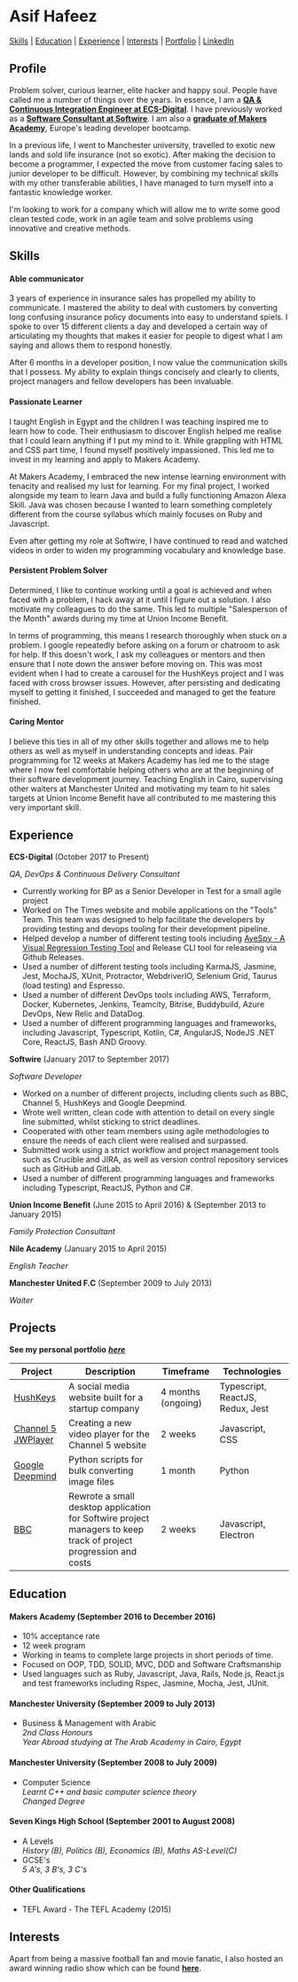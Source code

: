 # Asif Hafeez
[Skills](#skills) | [Education](#education) | [Experience](#experience) | [Interests](#interests) | [Portfolio](https://asifhafeez.github.io/) | [LinkedIn](https://uk.linkedin.com/in/asif-hafeez-361612135)
## Profile
Problem solver, curious learner, elite hacker and happy soul. People have called me a number of things over the years. In essence, I am a **[QA & Continuous Integration Engineer at ECS-Digital](https://ecs-digital.co.uk/)**. I have previously worked as a **[Software Consultant at Softwire](https://www.softwire.com/)**. I am also a **[graduate of Makers Academy](https://makers.tech/)**, Europe's leading developer bootcamp. 

In a previous life, I went to Manchester university, travelled to exotic new lands and sold life insurance (not so exotic). After making the decision to become a programmer, I expected the move from customer facing sales to junior developer to be difficult. However, by combining my technical skills with my other transferable abilities, I have managed to turn myself into a fantastic knowledge worker.

I'm looking to work for a company which will allow me to write some good clean tested code, work in an agile team and solve problems using innovative and creative methods.

## Skills

#### Able communicator

3 years of experience in insurance sales has propelled my ability to communicate. I mastered the ability to deal with customers by converting long confusing insurance policy documents into easy to understand spiels. I spoke to over 15 different clients a day and developed a certain way of articulating my thoughts that makes it easier for people to digest what I am saying and allows them to respond honestly. 

After 6 months in a developer position, I now value the communication skills that I possess. My ability to explain things concisely and clearly to clients, project managers and fellow developers has been invaluable.

#### Passionate Learner

I taught English in Egypt and the children I was teaching inspired me to learn how to code. Their enthusiasm to discover English helped me realise that I could learn anything if I put my mind to it. While grappling with HTML and CSS part time, I found myself positively impassioned. This led me to invest in my learning and apply to Makers Academy. 

At Makers Academy, I embraced the new intense learning environment with tenacity and realised my lust for learning. For my final project, I worked alongside my team to learn Java and build a fully functioning Amazon Alexa Skill. Java was chosen because  I wanted to learn something completely different from the course syllabus which mainly focuses on Ruby and Javascript.

Even after getting my role at Softwire, I have continued to read and watched videos in order to widen my programming vocabulary and knowledge base.

#### Persistent Problem Solver

Determined, I like to continue working until a goal is achieved and when faced with a problem, I hack away at it until I figure out a solution. I also motivate my colleagues to do the same. This led to multiple "Salesperson of the Month" awards during my time at Union Income Benefit. 

In terms of programming, this means I research thoroughly when stuck on a problem. I google repeatedly before asking on a forum or chatroom to ask for help. If this doesn't work, I ask my colleagues or mentors and then ensure that I note down the answer before moving on. This was most evident when I had to create a carousel for the HushKeys project and I was faced with cross browser issues. However, after persisting and dedicating myself to getting it finished, I succeeded and managed to get the feature finished.

#### Caring Mentor

I believe this ties in all of my other skills together and allows me to help others as well as myself in understanding concepts and ideas. Pair programming for 12 weeks at Makers Academy has led me to the stage where I now feel comfortable helping others who are at the beginning of their software development journey. Teaching English in Cairo, supervising other waiters at Manchester United and motivating my team to hit sales targets at Union Income Benefit have all contributed to me mastering this very important skill.

## Experience


**ECS-Digital** (October 2017 to Present)

*QA, DevOps & Continuous Delivery Consultant*
- Currently working for BP as a Senior Developer in Test for a small agile project
- Worked on The Times website and mobile applications on the "Tools" Team. This team was designed to help facilitate the developers by providing testing and devops tooling for their development pipeline. 
- Helped develop a number of different testing tools including [AyeSpy - A Visual Regression Testing Tool](https://github.com/newsuk/AyeSpy) and Release CLI tool for releaseing via Github Releases.
- Used a number of different testing tools including KarmaJS, Jasmine, Jest, MochaJS, XUnit, Protractor, WebdriverIO, Selenium Grid, Taurus (load testing) and Espresso.
- Used a number of different DevOps tools including AWS, Terraform, Docker, Kubernetes, Jenkins, Teamcity, Bitrise, Buddybuild, Azure DevOps, New Relic and DataDog.
- Used a number of different programming languages and frameworks, including Javascript, Typescript, Kotlin, C#, AngularJS, NodeJS .NET Core,  ReactJS, Bash AND Groovy.

**Softwire** (January 2017 to September 2017)  

*Software Developer*
- Worked on a number of different projects, including clients such as BBC, Channel 5, HushKeys and Google Deepmind.
- Wrote well written, clean code with attention to detail on every single line submitted, whilst sticking to strict deadlines.
- Cooperated with other team members using agile methodologies to ensure the needs of each client were realised and surpassed.
- Submitted work using a strict workflow and project management tools such as Crucible and JIRA, as well as version control repository services such as GitHub and GitLab.
- Used a number of different programming languages and frameworks including Typescript, ReactJS, Python and C#.

**Union Income Benefit** (June 2015 to April 2016) & (September 2013 to January 2015)  

*Family Protection Consultant*  

**Nile Academy** (January 2015 to April 2015)  

*English Teacher* 


**Manchester United F.C** (September 2009 to July 2013)  

*Waiter*

## Projects
**See my personal portfolio** ***[here](https://asifhafeez.github.io)***
 
|Project|Description|Timeframe|Technologies|
|---|---|---|---|
|[HushKeys](https://www.hushkeys.com/)|A social media website built for a startup company|4 months (ongoing)|Typescript, ReactJS, Redux, Jest|
|[Channel 5 JWPlayer](http://www.channel5.com/)|Creating a new video player for the Channel 5 website |2 weeks| Javascript, CSS |  N/A |
|[Google Deepmind]()|Python scripts for bulk converting image files |1 month| Python|
|[BBC](https://www.bbc.com)|Rewrote a small desktop application for Softwire project managers to keep track of project progression and costs|2 weeks|Javascript, Electron|

## Education

#### Makers Academy (September 2016 to December 2016)

- 10% acceptance rate
- 12 week program
- Working in teams to complete large projects in short periods of time.
- Focused on OOP, TDD, SOLID, MVC, DDD and Software Craftsmanship
- Used languages such as Ruby, Javascript, Java, Rails, Node.js, React.js and test frameworks including Rspec, Jasmine, Mocha, Jest, JUnit. 

#### Manchester University (September 2009 to July 2013)

- Business & Management with Arabic  
*2nd Class Honours*  
*Year Abroad studying at The Arab Academy in Cairo, Egypt*

#### Manchester University (September 2008 to July 2009)

- Computer Science  
*Learnt C++ and basic computer science theory*  
*Changed Degree*

#### Seven Kings High School (September 2001 to August 2008)

- A Levels  
*History (B), Politics (B), Economics (B), Maths AS-Level(C)*
- GCSE's  
*5 A's, 3 B's, 3 C's*

#### Other Qualifications

- TEFL Award - The TEFL Academy (2015)

## Interests

Apart from being a massive football fan and movie fanatic, I also hosted an award winning radio show which can be found **[here](https://www.mixcloud.com/thedelorean/)**.
